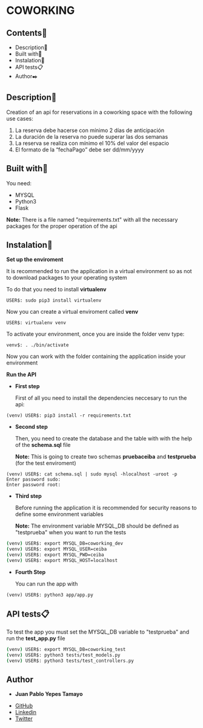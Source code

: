 # COWORKING

## Contents:open_file_folder:

- Description:newspaper:
- Built with:hammer:
- Instalation:wrench:
- API tests:clipboard:
- Author:black_nib:

## Description:newspaper:

Creation of an api for reservations in a coworking space with the following use cases:

1. La reserva debe hacerse con mínimo 2 días de anticipación
2. La duración de la reserva no puede superar las dos semanas
3. La reserva se realiza con mínimo el 10% del valor del espacio
4. El formato de la “fechaPago” debe ser dd/mm/yyyy

## Built with:hammer:

You need:

- MYSQL
- Python3
- Flask

**Note:** There is a file named "requirements.txt" with all the necessary packages for the proper operation of the api

## Instalation:wrench:

**Set up the enviroment**

It is recommended to run the application in a virtual environment so as not to download packages to your operating system

To do that you need to install **virtualenv**

`USER$: sudo pip3 install virtualenv`

Now you can create a virtual enviroment called **venv**

`USER$: virtualenv venv`

To activate your environment, once you are inside the folder venv type:

`venv$: . ./bin/activate`

Now you can work with the folder containing the application inside your environment

**Run the API**

- **First step**

  First of all you need to install the dependencies neccesary to run the api:

```
(venv) USER$: pip3 install -r requirements.txt
```

- **Second step**

  Then, you need to create the database and the table with with the help of the **schema.sql** file

  **Note:** This is going to create two schemas **pruebaceiba** and **testprueba** (for the test enviroment)

```
(venv) USER$: cat schema.sql | sudo mysql -hlocalhost -uroot -p
Enter password sudo:
Enter password root:
```

* **Third step**

  Before running the application it is recommended for security reasons to define some environment variables

  **Note:** The environment variable MYSQL_DB should be defined as "testprueba" when you want to run the tests

```bash
(venv) USER$: export MYSQL_DB=coworking_dev
(venv) USER$: export MYSQL_USER=ceiba
(venv) USER$: export MYSQL_PWD=ceiba
(venv) USER$: export MYSQL_HOST=localhost
```

* **Fourth Step**

  You can run the app with

```
(venv) USER$: python3 app/app.py
```

## API tests:clipboard:

To test the app you must set the MYSQL_DB variable to "testprueba" and run the **test_app.py** file

```bash
(venv) USER$: export MYSQL_DB=coworking_test
(venv) USER$: python3 tests/test_models.py
(venv) USER$: python3 tests/test_controllers.py
```

## Author

* **Juan Pablo Yepes Tamayo**

- [GitHub](https://github.com/PabloYepes27)
- [Linkedin](https://www.linkedin.com/in/pabloyepes27)
- [Twitter](https://twitter.com/pabloyepes27)

